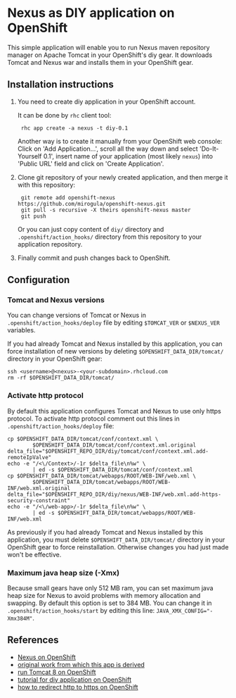 <!--The OpenShift `diy` cartridge documentation can be found at:-->

<!--https://github.com/openshift/origin-server/tree/master/cartridges/openshift-origin-cartridge-diy/README.md-->

Nexus as DIY application on OpenShift
=====================================

This simple application will enable you to run Nexus maven repository manager 
on Apache Tomcat in your OpenShift's diy gear.
It downloads Tomcat and Nexus war and installs them in your OpenShift gear.


Installation instructions
-------------------------
1. You need to create diy application in your OpenShift account.

	It can be done by `rhc` client tool:

		rhc app create -a nexus -t diy-0.1
	
	Another way is to create it manually from your OpenShift web console:  
	Click on 'Add Application...', scroll all the way down and select 'Do-It-Yourself 0.1', 
	insert name of your application (most likely `nexus`) into 'Public URL' field 
	and click on 'Create Application'.
	
2. Clone git repository of your newly created application, and then merge it with 
	this repository:

		git remote add openshift-nexus https://github.com/mirogula/openshift-nexus.git
		git pull -s recursive -X theirs openshift-nexus master 
		git push

	Or you can just copy content of `diy/` directory and `.openshift/action_hooks/` 
	directory from this repository to your application repository.

3. Finally commit and push changes back to OpenShift.


Configuration
-------------

### Tomcat and Nexus versions
You can change versions of Tomcat or Nexus in `.openshift/action_hooks/deploy` 
file by editing `$TOMCAT_VER` or `$NEXUS_VER` variables. 

If you had already Tomcat and Nexus installed by this application, you can force 
installation of new versions by deleting `$OPENSHIFT_DATA_DIR/tomcat/` directory 
in your OpenShift gear:

```
ssh <username>@<nexus>-<your-subdomain>.rhcloud.com
rm -rf $OPENSHIFT_DATA_DIR/tomcat/
```

### Activate http protocol
By default this application configures Tomcat and Nexus to use only https protocol.
To activate http protocol comment out this lines in `.openshift/action_hooks/deploy` 
file:

```
cp $OPENSHIFT_DATA_DIR/tomcat/conf/context.xml \
		$OPENSHIFT_DATA_DIR/tomcat/conf/context.xml.original
delta_file="$OPENSHIFT_REPO_DIR/diy/tomcat/conf/context.xml.add-remoteIpValve"
echo -e "/<\/Context>/-1r $delta_file\n%w" \
		| ed -s $OPENSHIFT_DATA_DIR/tomcat/conf/context.xml
cp $OPENSHIFT_DATA_DIR/tomcat/webapps/ROOT/WEB-INF/web.xml \
		$OPENSHIFT_DATA_DIR/tomcat/webapps/ROOT/WEB-INF/web.xml.original
delta_file="$OPENSHIFT_REPO_DIR/diy/nexus/WEB-INF/web.xml.add-https-security-constraint"
echo -e "/<\/web-app>/-1r $delta_file\n%w" \
		| ed -s $OPENSHIFT_DATA_DIR/tomcat/webapps/ROOT/WEB-INF/web.xml
```

As previously if you had already Tomcat and Nexus installed by this application, 
you must delete `$OPENSHIFT_DATA_DIR/tomcat/` directory in your OpenShift gear 
to force reinstallation. Otherwise changes you had just made won't be effective.

### Maximum java heap size (-Xmx)
Because small gears have only 512 MB ram, you can set maximum java heap size for 
Nexus to avoid problems with memory allocation and swapping. By default this option 
is set to 384 MB. You can change it in `.openshift/action_hooks/start` by editing this 
line: `JAVA_XMX_CONFIG="-Xmx384M"`.


References
----------
 * [Nexus on OpenShift](https://www.openshift.com/blogs/nexus-repository-manager-in-the-cloud-for-free-with-openshift)
 * [original work from which this app is derived](https://github.com/shekhargulati/nexus)
 * [run Tomcat 8 on OpenShift](https://www.openshift.com/blogs/how-to-run-apache-tomcat-8-on-openshift)
 * [tutorial for diy application on OpenShift](https://www.openshift.com/developers/do-it-yourself)
 * [how to redirect http to https on OpenShift](https://www.openshift.com/kb/kb-e1044-how-to-redirect-traffic-to-https)
